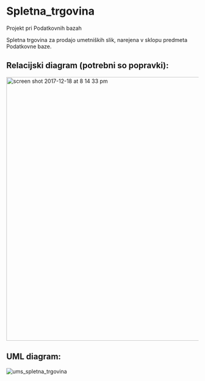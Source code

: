 # Spletna_trgovina
Projekt pri Podatkovnih bazah 

Spletna trgovina za prodajo umetniških slik, narejena v sklopu predmeta Podatkovne baze.


## Relacijski diagram (potrebni so popravki):

<img width="692" alt="screen shot 2017-12-18 at 8 14 33 pm" src="https://user-images.githubusercontent.com/13337783/34171392-7c15e6c0-e4ee-11e7-8438-19c21f2b2d1c.png">

## UML diagram:
![ums_spletna_trgovina](https://user-images.githubusercontent.com/13337783/34249455-1485e86e-e63a-11e7-95c9-ff01011d3ffd.png)
